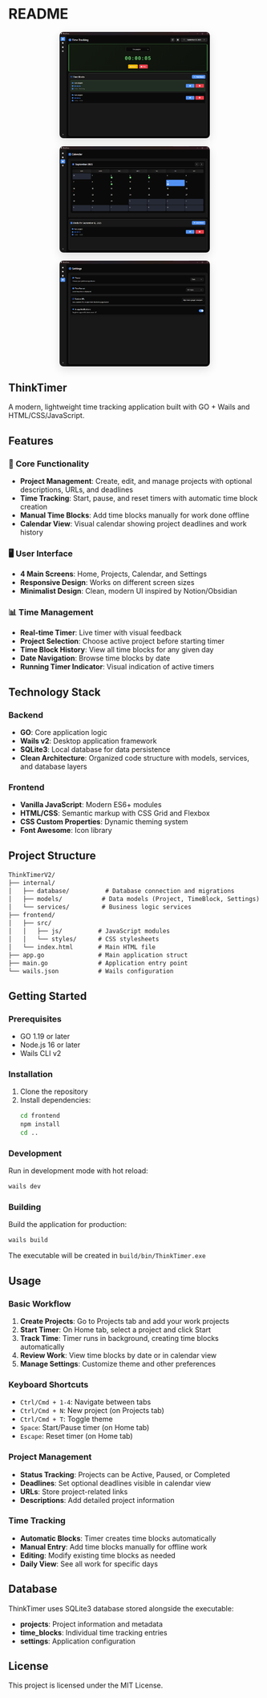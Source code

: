 # README

<div align="center" style="display:flex; justify-content:center; gap:16px; flex-wrap:wrap;">
   <img src="Screenshots/Home_1.png" alt="Home" width="300" style="border-radius:8px; box-shadow:0 6px 18px rgba(0,0,0,0.12);" />
   <img src="Screenshots/Calendar_1.png" alt="Calendar" width="300" style="border-radius:8px; box-shadow:0 6px 18px rgba(0,0,0,0.12);" />
   <img src="Screenshots/Settings_1.png" alt="Settings" width="300" style="border-radius:8px; box-shadow:0 6px 18px rgba(0,0,0,0.12);" />
</div>

## ThinkTimer

A modern, lightweight time tracking application built with GO + Wails and HTML/CSS/JavaScript.

## Features

### 🎯 Core Functionality
- **Project Management**: Create, edit, and manage projects with optional descriptions, URLs, and deadlines
- **Time Tracking**: Start, pause, and reset timers with automatic time block creation
- **Manual Time Blocks**: Add time blocks manually for work done offline
- **Calendar View**: Visual calendar showing project deadlines and work history

### 🖥️ User Interface
- **4 Main Screens**: Home, Projects, Calendar, and Settings
- **Responsive Design**: Works on different screen sizes
- **Minimalist Design**: Clean, modern UI inspired by Notion/Obsidian

### 📊 Time Management
- **Real-time Timer**: Live timer with visual feedback
- **Project Selection**: Choose active project before starting timer
- **Time Block History**: View all time blocks for any given day
- **Date Navigation**: Browse time blocks by date
- **Running Timer Indicator**: Visual indication of active timers

## Technology Stack

### Backend
- **GO**: Core application logic
- **Wails v2**: Desktop application framework
- **SQLite3**: Local database for data persistence
- **Clean Architecture**: Organized code structure with models, services, and database layers

### Frontend
- **Vanilla JavaScript**: Modern ES6+ modules
- **HTML/CSS**: Semantic markup with CSS Grid and Flexbox
- **CSS Custom Properties**: Dynamic theming system
- **Font Awesome**: Icon library

## Project Structure

```
ThinkTimerV2/
├── internal/
│   ├── database/          # Database connection and migrations
│   ├── models/           # Data models (Project, TimeBlock, Settings)
│   └── services/         # Business logic services
├── frontend/
│   ├── src/
│   │   ├── js/          # JavaScript modules
│   │   └── styles/      # CSS stylesheets
│   └── index.html       # Main HTML file
├── app.go               # Main application struct
├── main.go              # Application entry point
└── wails.json           # Wails configuration
```

## Getting Started

### Prerequisites
- GO 1.19 or later
- Node.js 16 or later
- Wails CLI v2

### Installation
1. Clone the repository
2. Install dependencies:
   ```bash
   cd frontend
   npm install
   cd ..
   ```

### Development
Run in development mode with hot reload:
```bash
wails dev
```

### Building
Build the application for production:
```bash
wails build
```

The executable will be created in `build/bin/ThinkTimer.exe`

## Usage

### Basic Workflow
1. **Create Projects**: Go to Projects tab and add your work projects
2. **Start Timer**: On Home tab, select a project and click Start
3. **Track Time**: Timer runs in background, creating time blocks automatically
4. **Review Work**: View time blocks by date or in calendar view
5. **Manage Settings**: Customize theme and other preferences

### Keyboard Shortcuts
- `Ctrl/Cmd + 1-4`: Navigate between tabs
- `Ctrl/Cmd + N`: New project (on Projects tab)
- `Ctrl/Cmd + T`: Toggle theme
- `Space`: Start/Pause timer (on Home tab)
- `Escape`: Reset timer (on Home tab)

### Project Management
- **Status Tracking**: Projects can be Active, Paused, or Completed
- **Deadlines**: Set optional deadlines visible in calendar view
- **URLs**: Store project-related links
- **Descriptions**: Add detailed project information

### Time Tracking
- **Automatic Blocks**: Timer creates time blocks automatically
- **Manual Entry**: Add time blocks manually for offline work
- **Editing**: Modify existing time blocks as needed
- **Daily View**: See all work for specific days

## Database

ThinkTimer uses SQLite3 database stored alongside the executable:
- **projects**: Project information and metadata
- **time_blocks**: Individual time tracking entries
- **settings**: Application configuration

## License

This project is licensed under the MIT License.
